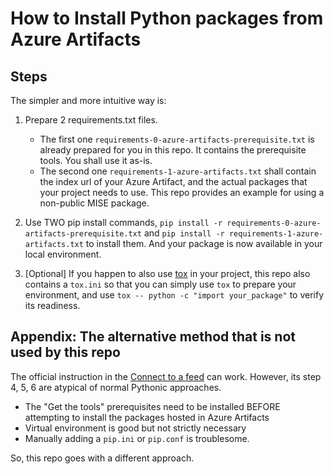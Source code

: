 # How to Install Python packages from Azure Artifacts

## Steps

The simpler and more intuitive way is:

1. Prepare 2 requirements.txt files.

   * The first one `requirements-0-azure-artifacts-prerequisite.txt`
     is already prepared for you in this repo.
     It contains the prerequisite tools. You shall use it as-is.
   * The second one `requirements-1-azure-artifacts.txt`
     shall contain the index url of your Azure Artifact,
     and the actual packages that your project needs to use.
     This repo provides an example for using a non-public MISE package.

2. Use TWO pip install commands,
   `pip install -r requirements-0-azure-artifacts-prerequisite.txt`
   and `pip install -r requirements-1-azure-artifacts.txt`
   to install them.
   And your package is now available in your local environment.

3. [Optional] If you happen to also use
   [tox](https://tox.wiki/en/latest/index.html) in your project,
   this repo also contains a `tox.ini` so that you can simply
   use `tox` to prepare your environment,
   and use `tox -- python -c "import your_package"` to verify its readiness.


## Appendix: The alternative method that is not used by this repo

The official instruction in the
[Connect to a feed](https://learn.microsoft.com/en-us/azure/devops/artifacts/quickstarts/python-packages?view=azure-devops&tabs=pip#connect-to-a-feed)
can work.
However, its step 4, 5, 6 are atypical of normal Pythonic approaches.

* The "Get the tools" prerequisites need to be installed BEFORE attempting
  to install the packages hosted in Azure Artifacts
* Virtual environment is good but not strictly necessary
* Manually adding a `pip.ini` or `pip.conf` is troublesome.

So, this repo goes with a different approach.

